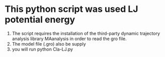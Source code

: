 # This python script was used LJ potential energy
1. The script requires the installation of the third-party dynamic trajectory analysis library MAanalysis in order to read the gro file.
2. The model file (.gro) also be supply
3. you will run python Cla-LJ.py 
